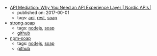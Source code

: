 * [API Mediation: Why You Need an API Experience Layer | Nordic APIs |](http://nordicapis.com/api-mediation-why-you-need-api-experience-layer/)
    * published on: 2017-00-01
    * tags: [api](../tags/api.md), [rest](../tags/rest.md), [soap](../tags/soap.md)
* [strong-soap](https://www.npmjs.com/package/strong-soap)
    * tags: [nodejs](../tags/nodejs.md), [soap](../tags/soap.md)
    * [github](https://github.com/strongloop/strong-soap)
* [npm-soap](https://www.npmjs.com/package/soap)
    * tags: [nodejs](../tags/nodejs.md), [soap](../tags/soap.md)
    * [github](https://github.com/vpulim/node-soap)
